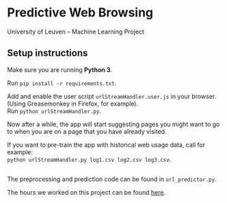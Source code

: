 # Predictive Web Browsing
University of Leuven – Machine Learning Project

## Setup instructions
Make sure you are running **Python 3**.

Run `pip install -r requirements.txt`.  

Add and enable the user script `urlStreamHandler.user.js` in your browser. (Using Greasemonkey in Firefox, for example).  
Run `python urlStreamHandler.py`. 

Now after a while, the app will start suggesting pages you might want to go to when you are on a page that you have already visited.

If you want to pre-train the app with historical web usage data, call for example:  
`python urlStreamHandler.py log1.csv log2.csv log3.csv`.

## 
The preprocessing and prediction code can be found in `url_predictor.py`.  

The hours we worked on this project can be found [here](https://docs.google.com/spreadsheets/d/1L8jPud9az4ppOUDhL3XCcTqYnGwVR8CMIRk6lBs5M20/edit?usp=sharing).
